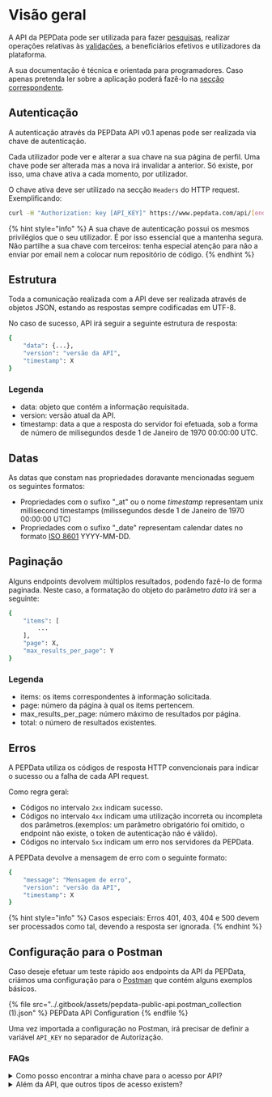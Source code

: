# Visão geral

A API da PEPData pode ser utilizada para fazer [pesquisas](../a-aplicacao/pesquisa/), realizar operações relativas às [validações](../a-aplicacao/validacoes/), a beneficiários efetivos e utilizadores da plataforma.

A sua documentação é técnica e orientada para programadores. Caso apenas pretenda ler sobre a aplicação poderá fazê-lo na [secção correspondente](../a-aplicacao/validacoes/).

## Autenticação

A autenticação através da PEPData API v0.1 apenas pode ser realizada via chave de autenticação.

Cada utilizador pode ver e alterar a sua chave na sua página de perfil. Uma chave pode ser alterada mas a nova irá invalidar a anterior. Só existe, por isso, uma chave ativa a cada momento, por utilizador.

O chave ativa deve ser utilizado na secção `Headers` do HTTP request. Exemplificando:

```bash
curl -H "Authorization: key [API_KEY]" https://www.pepdata.com/api/[endpoint_url]
```

{% hint style="info" %}
A sua chave de autenticação possui os mesmos privilégios que o seu utilizador. É por isso essencial que a mantenha segura. Não partilhe a sua chave com terceiros: tenha especial atenção para não a enviar por email nem a colocar num repositório de código.
{% endhint %}

## Estrutura

Toda a comunicação realizada com a API deve ser realizada através de objetos JSON, estando as respostas sempre codificadas em UTF-8.

No caso de sucesso, API irá seguir a seguinte estrutura de resposta:

```bash
{
    "data": {...},
    "version": "versão da API",
    "timestamp": X
}
```

### Legenda

* data: objeto que contém a informação requisitada.
* version: versão atual da API.
* timestamp: data a que a resposta do servidor foi efetuada, sob a forma de número de milisegundos desde 1 de Janeiro de 1970 00:00:00 UTC.

## Datas

As datas que constam nas propriedades doravante mencionadas seguem os seguintes formatos:

* Propriedades com o sufixo "\_at" ou o nome _timestamp_ representam unix millisecond timestamps (milissegundos desde 1 de Janeiro de 1970 00:00:00 UTC)
* Propriedades com o sufixo "\_date" representam calendar dates no formato [ISO 8601](https://en.wikipedia.org/wiki/ISO\_8601) YYYY-MM-DD.

## Paginação

Alguns endpoints devolvem múltiplos resultados, podendo fazê-lo de forma paginada. Neste caso, a formatação do objeto do parâmetro _data_ irá ser a seguinte:

```bash
{
    "items": [
        ...
    ],
    "page": X,
    "max_results_per_page": Y
}
```

### Legenda

* items: os items correspondentes à informação solicitada.
* page: número da página à qual os items pertencem.
* max\_results\_per\_page: número máximo de resultados por página.
* total: o número de resultados existentes.

## Erros

A PEPData utiliza os códigos de resposta HTTP convencionais para indicar o sucesso ou a falha de cada API request.

Como regra geral:

* Códigos no intervalo `2xx` indicam sucesso.
* Códigos no intervalo `4xx` indicam uma utilização incorreta ou incompleta dos parâmetros.(exemplos: um parâmetro obrigatório foi omitido, o endpoint não existe, o token de autenticação não é válido).
* Códigos no intervalo `5xx` indicam um erro nos servidores da PEPData.

A PEPData devolve a mensagem de erro com o seguinte formato:

```bash
{
    "message": "Mensagem de erro",
    "version": "versão da API",
    "timestamp": X 
}
```

{% hint style="info" %}
Casos especiais: Erros 401, 403, 404 e 500 devem ser processados como tal, devendo a resposta ser ignorada.
{% endhint %}

## Configuração para o Postman

Caso deseje efetuar um teste rápido aos endpoints da API da PEPData, criámos uma configuração para o [Postman](https://www.postman.com/downloads/) que contém alguns exemplos básicos.

{% file src="../.gitbook/assets/pepdata-public-api.postman_collection (1).json" %}
PEPData API Configuration
{% endfile %}

Uma vez importada a configuração no Postman, irá precisar de definir a variável `API_KEY` no separador de Autorização.

### FAQs

<details>

<summary>Como posso encontrar a minha chave para o acesso por API?</summary>

A chave para aceder através da API está disponível no seu perfil. Basta gerá-la carregando no botão, e copiá-la para estabelecer a ligação que pretender.

</details>

<details>

<summary>Além da API, que outros tipos de acesso existem?</summary>

A PEPData dispões de três tipos de acessos. Pode aceder à aplicação através do nosso website, por ligação por API ou ainda através do download de lista. Este último acesso é normalmente utilizador por cliente com um maior número de dados.

</details>
